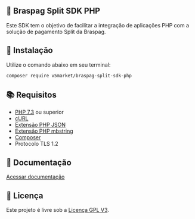 :star2: Braspag Split SDK PHP
-----------------------

Este SDK tem o objetivo de facilitar a integração de aplicações PHP com a solução de pagamento Split da Braspag.

:hammer: Instalação
-------------------

Utilize o comando abaixo em seu terminal:

```bash
composer require v5market/braspag-split-sdk-php
```

:books: Requisitos
-------------------

 - [PHP 7.3](http://php.net/) ou superior
 - [cURL](https://www.php.net/manual/pt_BR/curl.installation.php)
 - [Extensão PHP JSON](https://www.php.net/manual/en/ref.json.php)
 - [Extensão PHP mbstring](https://www.php.net/manual/en/ref.json.php)
 - [Composer](https://getcomposer.org/)
 - Protocolo TLS 1.2

:orange_book: Documentação
-----------------------

[Acessar documentação](https://v5market.github.io/braspag-split-sdk-php)

:page_with_curl: Licença
-----------------------------
Este projeto é livre sob a [Licença GPL V3](https://github.com/v5market/braspag-split-sdk-php/blob/main/LICENSE).
